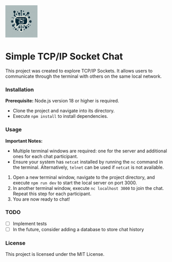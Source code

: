 <img src="images/logo.webp" alt="Logo" width="100"/>

# Simple TCP/IP Socket Chat

This project was created to explore TCP/IP Sockets. It allows users to communicate through the terminal with others on the same local network.

### Installation

**Prerequisite:** Node.js version 18 or higher is required.

- Clone the project and navigate into its directory.
- Execute `npm install` to install dependencies.

### Usage

**Important Notes:** 
- Multiple terminal windows are required: one for the server and additional ones for each chat participant.
- Ensure your system has `netcat` installed by running the `nc` command in the terminal. Alternatively, `telnet` can be used if `netcat` is not available.

1. Open a new terminal window, navigate to the project directory, and execute `npm run dev` to start the local server on port 3000.
2. In another terminal window, execute `nc localhost 3000` to join the chat. Repeat this step for each participant.
3. You are now ready to chat!

### TODO

- [ ] Implement tests
- [ ] In the future, consider adding a database to store chat history

### License

This project is licensed under the MIT License.
